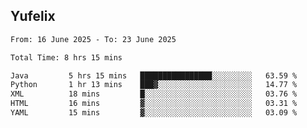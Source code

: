 ## Yufelix

<!--START_SECTION:waka-->

```txt
From: 16 June 2025 - To: 23 June 2025

Total Time: 8 hrs 15 mins

Java         5 hrs 15 mins   ████████████████░░░░░░░░░   63.59 %
Python       1 hr 13 mins    ███▓░░░░░░░░░░░░░░░░░░░░░   14.77 %
XML          18 mins         █░░░░░░░░░░░░░░░░░░░░░░░░   03.76 %
HTML         16 mins         ▓░░░░░░░░░░░░░░░░░░░░░░░░   03.31 %
YAML         15 mins         ▓░░░░░░░░░░░░░░░░░░░░░░░░   03.09 %
```

<!--END_SECTION:waka-->

